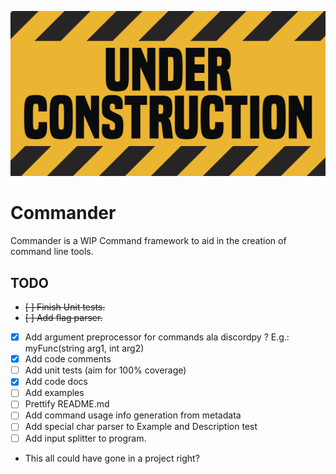 ![construction image](./assets/construction.jpeg)

# Commander
Commander is a WIP Command framework to aid in the creation of command line tools.

## TODO
- ~~[ ] Finish Unit tests.~~
- ~~[ ] Add flag parser.~~
- [x] Add argument preprocessor for commands ala discordpy ?
      E.g.: myFunc(string arg1, int arg2)
- [x] Add code comments
- [ ] Add unit tests (aim for 100% coverage)
- [x] Add code docs
- [ ] Add examples
- [ ] Prettify README.md
- [ ] Add command usage info generation from metadata
- [ ] Add special char parser to Example and Description test
- [ ] Add input splitter to program.
- This all could have gone in a project right?